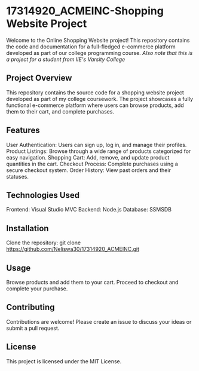 # 17314920_ACMEINC-Shopping Website Project
Welcome to the Online Shopping Website project! This repository contains the code and documentation for a full-fledged e-commerce platform developed as part of our college programming course. *Also note that this is a project for a student from IIE's Varsity College*

## Project Overview
This repository contains the source code for a shopping website project developed as part of my college coursework. The project showcases a fully functional e-commerce platform where users can browse products, add them to their cart, and complete purchases.

## Features
User Authentication: Users can sign up, log in, and manage their profiles.
Product Listings: Browse through a wide range of products categorized for easy navigation.
Shopping Cart: Add, remove, and update product quantities in the cart.
Checkout Process: Complete purchases using a secure checkout system.
Order History: View past orders and their statuses.

## Technologies Used
Frontend: Visual Studio MVC
Backend: Node.js
Database: SSMSDB

## Installation
Clone the repository:
git clone https://github.com/Neliswa30/17314920_ACMEINC.git

## Usage
Browse products and add them to your cart.
Proceed to checkout and complete your purchase.

## Contributing
Contributions are welcome! Please create an issue to discuss your ideas or submit a pull request.

## License
This project is licensed under the MIT License.
